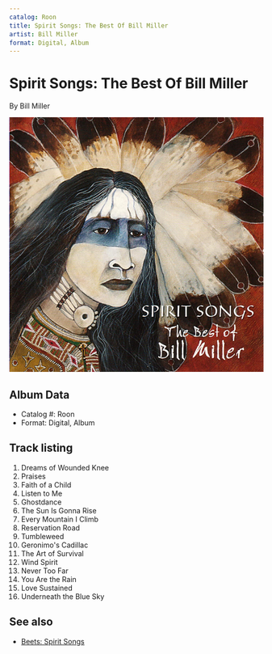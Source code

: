 ```yaml
---
catalog: Roon
title: Spirit Songs: The Best Of Bill Miller
artist: Bill Miller
format: Digital, Album
---
```


# Spirit Songs: The Best Of Bill Miller

By Bill Miller

![](../../assets/albumcovers/Bill_Miller-Spirit_Songs-_The_Best_Of_Bill_Miller.png)

## Album Data

- Catalog #: Roon
- Format: Digital, Album


## Track listing


1. Dreams of Wounded Knee
2. Praises
3. Faith of a Child
4. Listen to Me
5. Ghostdance
6. The Sun Is Gonna Rise
7. Every Mountain I Climb
8. Reservation Road
9. Tumbleweed
10. Geronimo's Cadillac
11. The Art of Survival
12. Wind Spirit
13. Never Too Far
14. You Are the Rain
15. Love Sustained
16. Underneath the Blue Sky


## See also

- [Beets: Spirit Songs](../../Beets/Bill_Miller/Spirit_Songs.md)
